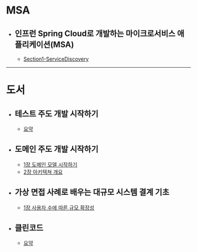 # MSA
* ## 인프런 Spring Cloud로 개발하는 마이크로서비스 애플리케이션(MSA)
  * [Section1-ServiceDiscovery](https://github.com/dsds60321/TIL/blob/main/MSA/Service%20Discovery.md)

---
# 도서

* ## 테스트 주도 개발 시작하기
  * [요약](https://github.com/dsds60321/TIL/blob/main/book/%ED%85%8C%EC%8A%A4%ED%8A%B8_%EC%A3%BC%EB%8F%84_%EA%B0%9C%EB%B0%9C_%EC%8B%9C%EC%9E%91%ED%95%98%EA%B8%B0/tdd.md)

* ## 도메인 주도 개발 시작하기
  * [1장 도메인 모델 시작하기](https://github.com/dsds60321/TIL/blob/main/book/domain_driven/%EB%8F%84%EB%A9%94%EC%9D%B8%20%EC%A3%BC%EB%8F%84%20%EA%B0%9C%EB%B0%9C%EC%8B%9C%EC%9E%91%ED%95%98%EA%B8%B0_1.md)
  * [2장 아키텍쳐 개요](https://github.com/dsds60321/TIL/blob/main/book/domain_driven/%EB%8F%84%EB%A9%94%EC%9D%B8%20%EC%A3%BC%EB%8F%84%20%EA%B0%9C%EB%B0%9C%EC%8B%9C%EC%9E%91%ED%95%98%EA%B8%B0_2.md)

* ## 가상 면접 사례로 배우는 대규모 시스템 결계 기초
  * [1장 사용자 수에 따른 규모 확장성](https://github.com/dsds60321/TIL/blob/main/book/system_design_interview/%EC%82%AC%EC%9A%A9%EC%9E%90%20%EC%88%98%EC%97%90%20%EB%94%B0%EB%A5%B8%20%EA%B7%9C%EB%AA%A8%20%ED%99%95%EC%9E%A5%EC%84%B1.md)

* ## 클린코드
  * [요약](https://github.com/dsds60321/TIL/blob/main/book/%ED%81%B4%EB%A6%B0%EC%BD%94%EB%93%9C/Clean_Code.md)
